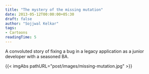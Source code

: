 ```yaml
---
title: "The mystery of the missing mutation"
date: 2013-05-12T00:00:00+05:30
draft: false
author: "Sojjwal Kelkar"
tags:
- Cartoons
readingTime: 5
---
```

A convoluted story of fixing a bug in a legacy application as a junior developer with a seasoned BA.
<div>
    {{< imgAbs pathURL="post/images/missing-mutation.jpg" >}}
</div>